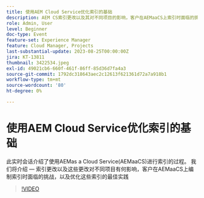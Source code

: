 ```yaml
---
title: 使用AEM Cloud Service优化索引的基础
description: AEM CS索引更改以及其对不同项目的影响，客户在AEMaaCS上索引时面临的挑战，以及优化这些索引的最佳实践
role: Admin, User
level: Beginner
doc-type: Event
feature-set: Experience Manager
feature: Cloud Manager, Projects
last-substantial-update: 2023-08-25T00:00:00Z
jira: KT-13811
thumbnail: 3422534.jpeg
exl-id: 49021cb6-660f-461f-86ff-85d36d7fa4a3
source-git-commit: 1792dc318643aec2c12613f621361d72a7a918b1
workflow-type: tm+mt
source-wordcount: '80'
ht-degree: 0%

---
```


# 使用AEM Cloud Service优化索引的基础

此实时会话介绍了使用AEMas a Cloud Service(AEMaaCS)进行索引的过程。 我们将介绍 — 索引更改以及这些更改对不同项目有何影响，客户在AEMaaCS上编制索引时面临的挑战，以及优化这些索引的最佳实践

>[!VIDEO](https://video.tv.adobe.com/v/3422534/?learn=on)
